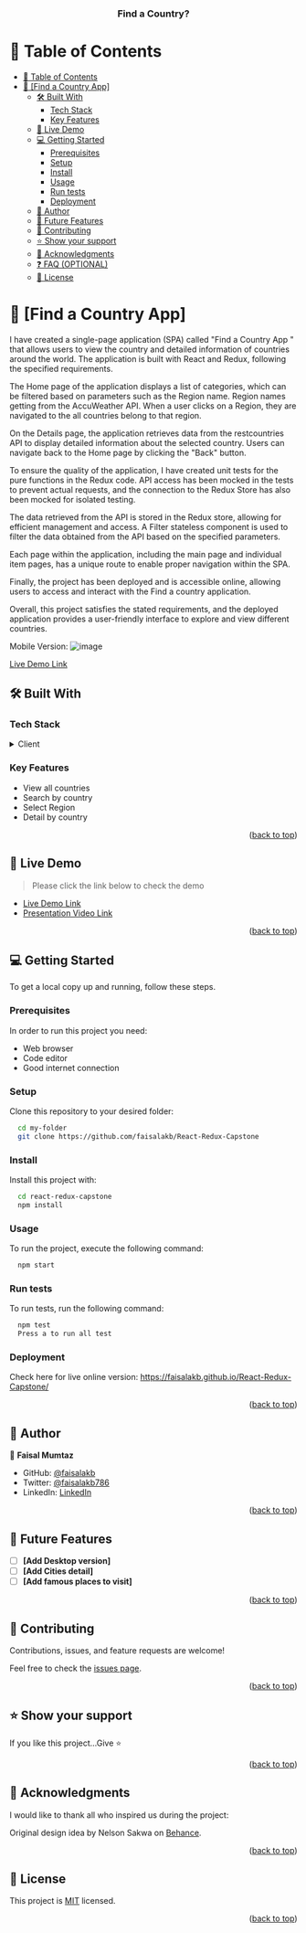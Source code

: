 <a name="readme-top"></a>

<div align="center">
  <!-- You are encouraged to replace this logo with your own! Otherwise you can also remove it. -->

  <h3><b>Find a Country?</b></h3>

</div>

<!-- TABLE OF CONTENTS -->

# 📗 Table of Contents

- [📗 Table of Contents](#-table-of-contents)
- [📖 \[Find a Country App\] ](#-Find-a-Country-app)
  - [🛠 Built With ](#-built-with-)
    - [Tech Stack ](#tech-stack-)
    - [Key Features ](#key-features-)
  - [🚀 Live Demo ](#-live-demo-)
  - [💻 Getting Started ](#-getting-started-)
    - [Prerequisites](#prerequisites)
    - [Setup](#setup)
    - [Install](#install)
    - [Usage](#usage)
    - [Run tests](#run-tests)
    - [Deployment](#deployment)
  - [👥 Author ](#-author-)
  - [🔭 Future Features ](#-future-features-)
  - [🤝 Contributing ](#-contributing-)
  - [⭐️ Show your support ](#️-show-your-support-)
  - [🙏 Acknowledgments ](#-acknowledgments-)
  - [❓ FAQ (OPTIONAL) ](#-faq-optional-)
  - [📝 License ](#-license-)

<!-- PROJECT DESCRIPTION -->

# 📖 [Find a Country App] <a name="about-project"></a>



I have created a single-page application (SPA) called "Find a Country App " that allows users to view the country and detailed information of countries around the world. The application is built with React and Redux, following the specified requirements.

The Home page of the application displays a list of categories, which can be filtered based on parameters such as the Region name. Region names getting from the AccuWeather API. When a user clicks on a Region, they are navigated to the all countries belong to that region.

On the Details page, the application retrieves data from the restcountries API to display detailed information about the selected country. Users can navigate back to the Home page by clicking the "Back" button.

To ensure the quality of the application, I have created unit tests for the pure functions in the Redux code. API access has been mocked in the tests to prevent actual requests, and the connection to the Redux Store has also been mocked for isolated testing.

The data retrieved from the API is stored in the Redux store, allowing for efficient management and access. A Filter stateless component is used to filter the data obtained from the API based on the specified parameters.

Each page within the application, including the main page and individual item pages, has a unique route to enable proper navigation within the SPA.

Finally, the project has been deployed and is accessible online, allowing users to access and interact with the Find a country application.

Overall, this project satisfies the stated requirements, and the deployed application provides a user-friendly interface to explore and view  different countries.


 Mobile Version: 
![image](https://github.com/faisalakb/React-Redux-Capstone/blob/react-capstone/asset/mobileVerion.png)



[Live Demo Link](https://faisalakb.github.io/React-Redux-Capstone/)

## 🛠 Built With <a name="built-with"></a>

### Tech Stack <a name="tech-stack"></a>


<details>
  <summary>Client</summary>
  <ul>
    <li><a href="https://reactjs.org/">React.js</a></li>
    <li>Redux</li>
  </ul>
</details>

<!-- Features -->

### Key Features <a name="key-features"></a>

- View all countries
- Search by country
- Select Region
- Detail by country

<p align="right">(<a href="#readme-top">back to top</a>)</p>

<!-- LIVE DEMO -->

## 🚀 Live Demo <a name="live-demo"></a>

> Please click the link below to check the demo

- [Live Demo Link](https://faisalakb.github.io/React-Redux-Capstone/)
- [Presentation Video Link](https://drive.google.com/file/d/1Dn3JlFKc13bD8KS0mVI5qha9xZCp51Xq/view?usp=sharing)

<p align="right">(<a href="#readme-top">back to top</a>)</p>

<!-- GETTING STARTED -->

## 💻 Getting Started <a name="getting-started"></a>


To get a local copy up and running, follow these steps.

### Prerequisites

In order to run this project you need:

- Web browser
- Code editor
- Good internet connection

### Setup

Clone this repository to your desired folder:



```sh
  cd my-folder
  git clone https://github.com/faisalakb/React-Redux-Capstone
```


### Install

Install this project with:


```sh
  cd react-redux-capstone
  npm install
```

### Usage

To run the project, execute the following command:

```sh
  npm start
```


### Run tests

To run tests, run the following command:


```sh
  npm test
  Press a to run all test
```


### Deployment

Check here for live online version: https://faisalakb.github.io/React-Redux-Capstone/

<!--
Example:

```sh

```
 -->

<p align="right">(<a href="#readme-top">back to top</a>)</p>

<!-- AUTHORS -->

## 👥 Author <a name="authors"></a>

👤 **Faisal Mumtaz**

- GitHub: [@faisalakb](https://github.com/faisalakb)
- Twitter: [@faisalakb786](https://twitter.com/Faisalakb786)
- LinkedIn: [LinkedIn](https://www.linkedin.com/in/faisal-mumtaz-514a221a6/)


<p align="right">(<a href="#readme-top">back to top</a>)</p>

<!-- FUTURE FEATURES -->

## 🔭 Future Features <a name="future-features"></a>


- [ ] **[Add Desktop version]**
- [ ] **[Add Cities detail]**
- [ ] **[Add famous places to visit]**

<p align="right">(<a href="#readme-top">back to top</a>)</p>

<!-- CONTRIBUTING -->

## 🤝 Contributing <a name="contributing"></a>

Contributions, issues, and feature requests are welcome!

Feel free to check the [issues page](https://github.com/faisalakb/React-Redux-Capstone/issues).

<p align="right">(<a href="#readme-top">back to top</a>)</p>

<!-- SUPPORT -->

## ⭐️ Show your support <a name="support"></a>



If you like this project...Give ⭐️

<p align="right">(<a href="#readme-top">back to top</a>)</p>

<!-- ACKNOWLEDGEMENTS -->

## 🙏 Acknowledgments <a name="acknowledgements"></a>

I would like to thank all who inspired us during the project:

Original design idea by Nelson Sakwa on [Behance](https://www.behance.net/sakwadesignstudio).

<p align="right">(<a href="#readme-top">back to top</a>)</p>

<!-- LICENSE -->

## 📝 License <a name="license"></a>

This project is [MIT](https://github.com/faisalakb/React-Redux-Capstone/blob/Dev/LICENSE) licensed.


<p align="right">(<a href="#readme-top">back to top</a>)</p>

